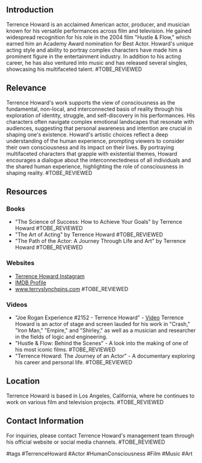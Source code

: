 ## Introduction
Terrence Howard is an acclaimed American actor, producer, and musician known for his versatile performances across film and television. He gained widespread recognition for his role in the 2004 film "Hustle & Flow," which earned him an Academy Award nomination for Best Actor. Howard's unique acting style and ability to portray complex characters have made him a prominent figure in the entertainment industry. In addition to his acting career, he has also ventured into music and has released several singles, showcasing his multifaceted talent. #TOBE_REVIEWED

## Relevance
Terrence Howard's work supports the view of consciousness as the fundamental, non-local, and interconnected basis of reality through his exploration of identity, struggle, and self-discovery in his performances. His characters often navigate complex emotional landscapes that resonate with audiences, suggesting that personal awareness and intention are crucial in shaping one's existence. Howard's artistic choices reflect a deep understanding of the human experience, prompting viewers to consider their own consciousness and its impact on their lives. By portraying multifaceted characters that grapple with existential themes, Howard encourages a dialogue about the interconnectedness of all individuals and the shared human experience, highlighting the role of consciousness in shaping reality. #TOBE_REVIEWED

## Resources

### Books
- "The Science of Success: How to Achieve Your Goals" by Terrence Howard #TOBE_REVIEWED
- "The Art of Acting" by Terrence Howard #TOBE_REVIEWED
- "The Path of the Actor: A Journey Through Life and Art" by Terrence Howard #TOBE_REVIEWED

### Websites
- [Terrence Howard Instagram](https://www.instagram.com/theterrencehoward/) 
- [IMDB Profile](https://www.imdb.com/name/nm0005024/) 
- www.terryslynchpins.com #TOBE_REVIEWED

### Videos
- "Joe Rogan Experience #2152 - Terrence Howard" - [Video](https://youtu.be/g197xdRZsW0?feature=shared) Terrence Howard is an actor of stage and screen lauded for his work in "Crash," "Iron Man," "Empire," and "Shirley," as well as a musician and researcher in the fields of logic and engineering. 
- "Hustle & Flow: Behind the Scenes" - A look into the making of one of his most iconic films. #TOBE_REVIEWED
- "Terrence Howard: The Journey of an Actor" - A documentary exploring his career and personal life. #TOBE_REVIEWED

## Location
Terrence Howard is based in Los Angeles, California, where he continues to work on various film and television projects. #TOBE_REVIEWED

## Contact Information
For inquiries, please contact Terrence Howard's management team through his official website or social media channels. #TOBE_REVIEWED

#tags
#TerrenceHoward #Actor #HumanConsciousness #Film #Music #Art
